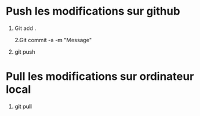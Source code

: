 # Push les modifications sur github

1. Git add . 

   2.Git commit -a -m "Message"

3. git push

# Pull les modifications sur ordinateur local

1. git pull